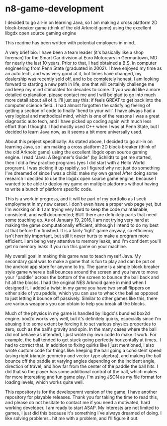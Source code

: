 # n8-game-development
I decided to go all-in on learning Java, so I am making a cross platform 2D block-breaker game (think of the old Arknoid game) using the excellent libgdx open source gaming engine

This readme has been written with potential employers in mind..

A very brief bio: I have been a team leader (it's basically like a shop foreman) for the Smart Car division at Euro Motorcars in Germantown, MD for nearly the last 10 years. Prior to that, I had obtained a B.S. in computer engineering from Penn State (graduated in 2002). I have enjoyed my time as an auto tech, and was very good at it, but times have changed, my dealership was recently sold off, and to be completely honest, I am looking forward to starting a new path in life, one that will certainly challenge me and keep my mind stimulated for decades to come. If you would like a more detailed explanation, please contact me and I will be glad to go into much more detail about all of it. I'll just say this: if feels GREAT to get back into the computer science field.. I had almost forgotten the satisfying feeling of getting a section of code to finally 'bend to your will'. I have always had a very logical and methodical mind, which is one of the reasons I was a great diagnostic auto tech, and I have picked up coding again with much less effort than I thought. I had mostly used C++ when I was at Penn State, but I decided to learn Java now, as it seems a bit more universally used.

About this project specifically: As stated above, I decided to go all-in on learning Java, so I am making a cross platform 2D block-breaker (think of the old Arknoid game) using the excellent libgdx open source gaming engine. I read "Java: A Beginner's Guide" (by Schildt) to get me started, then I did a few practice programs (yes I did start with a Hello World program). I was picking it up rapidly, so I figured why not just do something I've dreamed of since I was a child: make my own game! After doing some research I decided to use the libgdx open source game engine, because I wanted to be able to deploy my game on multiple platforms without having to write a bunch of platform specific code.

This is a work in progress, and it will be part of my portfolio as I seek employment in my new career. I don't even have a proper web page yet, but I'm working on it! I am trying very hard to keep the code maintainable, consistent, and well documented; BUT there are definitely parts that need some touching up. As of January 19, 2016, I am not trying very hard at making the game computationally efficient, although I intend to do my best at that before I'm finished. It is a fairly 'light' game anyway, so efficiency isn't horribly important, but still it never hurts to make a program more efficient. I am being very attentive to memory leaks, and I'm confident you'll get no memory leaks if you run this game on your machine.

My overall goal in making this game was to teach myself Java. My secondary goal was to make a game that is fun to play and can be put on the android app store for anyone to try. The game is a simple block breaker style game where a ball bounces around the screen and you have to move your "paddle" across the bottom of the screen to bounce the ball back and hit all the blocks. I had the original NES Arknoid game in mind when I designed it. I added a twist: in my game you have two small flippers on either side of you paddle, which you can use to whack the ball as opposed to just letting it bounce off passively. Similar to other games like this, there are various weapons you can obtain to help you break all the blocks.

Much of the physics in my game is handled by libgdx's bundled box2d engine. box2d works very well, but it's definitely quirky, especially since I'm abusing it to some extent by forcing it to set various physics properties to zero, such as the ball's gravity and spin. In the many cases where the ball did not behave as intended, I just wrote my own code to make it work. For example, the ball tended to get stuck going perfectly horizontally at times.. I had to correct that. In addition to fixing quirks like I just mentioned, I also wrote custom code for things like: keeping the ball going a consistent speed (using right triangle geometry and vector-type algebra), and making the ball bounce off the paddle at varying angles depending on the incident angle, direction of travel, and how far from the center of the paddle the ball hits. I did that so the player has some additional control of the ball, which makes for more interesting and fun game play. I'm using JSON as my file format for loading levels, which works quite well.

This repository is for the developemnt version of the game, I have another repository for playable releases. Thank you for taking the time to read this, and please do not hesitate to contact me if you need a motivated, hard working developer. I am ready to start ASAP. My interests are not limited to games, I just did this because it's something I've always dreamed of doing. I like solving problems.. hit me with a problem, and I'll figure it out.
